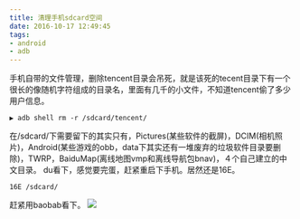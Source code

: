 ```yaml
---
title: 清理手机sdcard空间
date: 2016-10-17 12:49:45
tags:
- android
- adb
---
```

手机自带的文件管理，删除tencent目录会吊死，就是该死的tecent目录下有一个很长的像随机字符组成的目录名，里面有几千的小文件，不知道tencent偷了多少用户信息。
```
▶ adb shell rm -r /sdcard/tencent/
```
在/sdcard/下需要留下的其实只有，Pictures(某些软件的截屏)，DCIM(相机照片)，Android(某些游戏的obb，data下其实还有一堆废弃的垃圾软件目录要删除)，TWRP，BaiduMap(离线地图vmp和离线导航包bnav)，４个自己建立的中文目录。
du看下，感觉要完蛋，赶紧重启下手机。居然还是16E。
```
16E	/sdcard/
```
赶紧用baobab看下。
![](/img/baobab.png)
